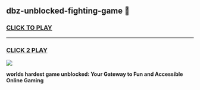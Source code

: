 
## dbz-unblocked-fighting-game 👋
<h3>
<a href="https://premium.freeplayer.one?title=dbz-unblocked-fighting-game&ref=14F">CLICK TO PLAY</a></h3>
<hr>

<h3>
<a href="https://premium.freeplayer.one?title=dbz-unblocked-fighting-game&ref=14F">CLICK 2 PLAY</a>
  
</h3>

<a href="https://premium.freeplayer.one?title=dbz-unblocked-fighting-game&ref=12F/"><img src="https://clearcache.store/games.png"></a>


**worlds hardest game unblocked: Your Gateway to Fun and Accessible Online Gaming**
